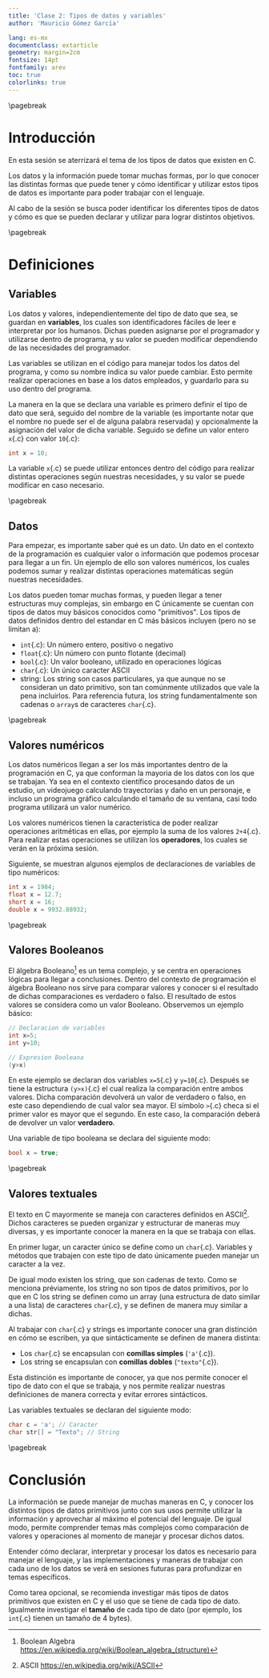 ```yaml
---
title: 'Clase 2: Tipos de datos y variables'
author: 'Mauricio Gómez García'

lang: es-mx
documentclass: extarticle
geometry: margin=2cm
fontsize: 14pt
fontfamily: arev
toc: true
colorlinks: true
---
```


\pagebreak

# Introducción

En esta sesión se aterrizará el tema de los tipos de datos que existen en C.

Los datos y la información puede tomar muchas formas, por lo que conocer las distintas formas que puede tener y cómo identificar y utilizar estos tipos de datos es importante para poder trabajar con el lenguaje.

Al cabo de la sesión se busca poder identificar los diferentes tipos de datos y cómo es que se pueden declarar y utilizar para lograr distintos objetivos.

\pagebreak

# Definiciones

## Variables

Los datos y valores, independientemente del tipo de dato que sea, se guardan en **variables**, los cuales son identificadores fáciles de leer e interpretar por los humanos. Dichas pueden asignarse por el programador y utilizarse dentro de programa, y su valor se pueden modificar dependiendo de las necesidades del programador.

Las variables se utilizan en el código para manejar todos los datos del programa, y como su nombre indica su valor puede cambiar. Esto permite realizar operaciones en base a los datos empleados, y guardarlo para su uso dentro del programa. 

La manera en la que se declara una variable es primero definir el tipo de dato que será, seguido del nombre de la variable (es importante notar que el nombre no puede ser el de alguna palabra reservada) y opcionalmente la asignación del valor de dicha variable. Seguido se define un valor entero `x`{.c} con valor `10`{.c}:

```c
int x = 10;
```

La variable `x`{.c} se puede utilizar entonces dentro del código para realizar distintas operaciones según nuestras necesidades, y su valor se puede modificar en caso necesario.

\pagebreak


## Datos

Para empezar, es importante saber qué es un dato. Un dato en el contexto de la programación es cualquier valor o información que podemos procesar para llegar a un fin. Un ejemplo de ello son valores numéricos, los cuales podemos sumar y realizar distintas operaciones matemáticas según nuestras necesidades.

Los datos pueden tomar muchas formas, y pueden llegar a tener estructuras muy complejas, sin embargo en C únicamente se cuentan con tipos de datos muy básicos conocidos como "primitivos". Los tipos de datos definidos dentro del estandar en C más básicos incluyen (pero no se limitan a):

- `int`{.c}: Un número entero, positivo o negativo
- `float`{.c}: Un número con punto flotante (decimal)
- `bool`{.c}: Un valor booleano, utilizado en operaciones lógicas
- `char`{.c}: Un único caracter ASCII
- string: Los string son casos particulares, ya que aunque no se consideran un dato primitivo, son tan comúnmente utilizados que vale la pena incluirlos. Para referencia futura, los string fundamentalmente son cadenas o `array`s de caracteres `char`{.c}.

\pagebreak

## Valores numéricos

Los datos numéricos llegan a ser los más importantes dentro de la programación en C, ya que conforman la mayoria de los datos con los que se trabajan. Ya sea en el contexto científico procesando datos de un estudio, un videojuego calculando trayectorias y daño en un personaje, e incluso un programa gráfico calculando el tamaño de su ventana, casi todo programa utilizará un valor numérico.

Los valores numéricos tienen la característica de poder realizar operaciones aritméticas en ellas, por ejemplo la suma de los valores `2+4`{.c}. Para realizar estas operaciones se utilizan los **operadores**, los cuales se verán en la próxima sesión.

Siguiente, se muestran algunos ejemplos de declaraciones de variables de tipo numéricos:

```c
int x = 1984;
float x = 12.7;
short x = 16;
double x = 9932.88932;
```

\pagebreak

## Valores Booleanos

El álgebra Booleano[^1] es un tema complejo, y se centra en operaciones lógicas para llegar a conclusiones. Dentro del contexto de programación el álgebra Booleano nos sirve para comparar valores y conocer si el resultado de dichas comparaciones es verdadero o falso. El resultado de estos valores se considera como un valor Booleano. Observemos un ejemplo básico:

```c
// Declaracion de variables
int x=5;
int y=10;

// Expresion Booleana
(y>x)
```

En este ejemplo se declaran dos variables `x=5`{.c} y `y=10`{.c}. Después se tiene la estructura `(y>x)`{.c} el cual realiza la comparación entre ambos valores. Dicha comparación devolverá un valor de verdadero o falso, en este caso dependiendo de cual valor sea mayor. El símbolo `>`{.c} checa si el primer valor es mayor que el segundo. En este caso, la comparación deberá de devolver un valor **verdadero**.

Una variable de tipo booleana se declara del siguiente modo:

```c
bool x = true;
```

\pagebreak

## Valores textuales

El texto en C mayormente se maneja con caracteres definidos en ASCII[^2]. Dichos caracteres se pueden organizar y estructurar de maneras muy diversas, y es importante conocer la manera en la que se trabaja con ellas.

En primer lugar, un caracter único se define como un `char`{.c}. Variables y métodos que trabajen con este tipo de dato únicamente pueden manejar un caracter a la vez.

De igual modo existen los string, que son cadenas de texto. Como se menciona préviamente, los string  no son tipos de datos primitivos, por lo que en C los string se definen como un array (una estructura de dato similar a una lista) de caracteres `char`{.c}, y se definen de manera muy similar a dichas.

Al trabajar con `char`{.c} y strings es importante conocer una gran distinción en cómo se escriben, ya que sintácticamente se definen de manera distinta:

- Los `char`{.c} se encapsulan con **comillas simples** (`'a'`{.c}).
- Los string se encapsulan con **comillas dobles** (`"texto"`{.c}).

Esta distinción es importante de conocer, ya que nos permite conocer el tipo de dato con el que se trabaja, y nos permite realizar nuestras definiciones de manera correcta y evitar errores sintácticos.

Las variables textuales se declaran del siguiente modo: 

```c
char c = 'a'; // Caracter
char str[] = "Texto"; // String
```

\pagebreak

# Conclusión

La información se puede manejar de muchas maneras en C, y conocer los distintos tipos de datos primitivos junto con sus usos permite utilizar la información y aprovechar al máximo el potencial del lenguaje. De igual modo, permite comprender temas más complejos como comparación de valores y operaciones al momento de manejar y procesar dichos datos.

Entender cómo declarar, interpretar y procesar los datos es necesario para manejar el lenguaje, y las implementaciones y maneras de trabajar con cada uno de los datos se verá en sesiones futuras para profundizar en temas específicos.

Como tarea opcional, se recomienda investigar más tipos de datos primitivos que existen en C y el uso que se tiene de cada tipo de dato. Igualmente investigar el **tamaño** de cada tipo de dato (por ejemplo, los `int`{.c} tienen un tamaño de 4 bytes).

<!-- Bibliography -->

[^1]: Boolean Algebra <https://en.wikipedia.org/wiki/Boolean_algebra_(structure)>

[^2]: ASCII <https://en.wikipedia.org/wiki/ASCII>
